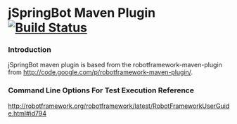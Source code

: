 jSpringBot Maven Plugin [![Build Status](https://travis-ci.org/jspringbot/jspringbot-maven-plugin.svg?branch=master)](https://travis-ci.org/jspringbot/jspringbot-maven-plugin)
====

### Introduction

jSpringBot maven plugin is based from the robotframework-maven-plugin from http://code.google.com/p/robotframework-maven-plugin/.

### Command Line Options For Test Execution Reference

http://robotframework.org/robotframework/latest/RobotFrameworkUserGuide.html#id794
